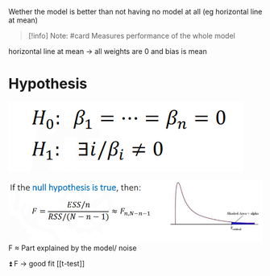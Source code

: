 Wether the model is better than not having no model at all (eg horizontal line at mean)
> [!info] Note: #card
> Measures performance of the whole model


horizontal line at mean -> all weights are 0 and bias is mean
# Hypothesis
![](../assets/Pasted%20image%2020230215152836.png)

![](../assets/Pasted%20image%2020230215152849.png)
F ≈ Part explained by the model/ noise

⏫ F -> good fit
[[t-test]]
